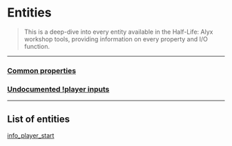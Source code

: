 # Entities

> This is a deep-dive into every entity available in the Half-Life: Alyx workshop tools, providing information on every property and I/O function.

---

### [Common properties](common_properties.md)

### [Undocumented !player inputs](undocumented_player_inputs.md)

---

## List of entities

[info_player_start](info_player_start.md)
